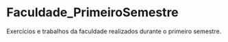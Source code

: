 # Faculdade_PrimeiroSemestre
Exercícios e trabalhos da faculdade realizados durante o primeiro semestre.
